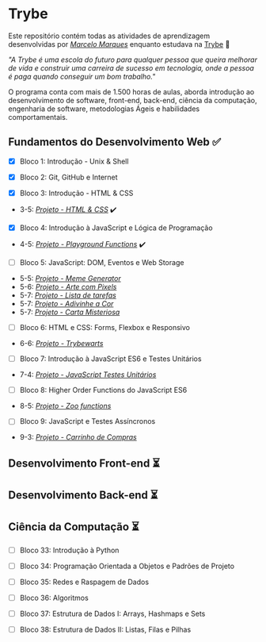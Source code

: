 # Trybe

Este repositório contém todas as atividades de aprendizagem desenvolvidas por _[Marcelo Marques](https://www.linkedin.com/in/marcelo-mls/)_ enquanto estudava na [Trybe](https://www.betrybe.com/) :rocket:

_"A Trybe é uma escola do futuro para qualquer pessoa que queira melhorar de vida e construir uma carreira de sucesso em tecnologia, onde a pessoa é paga quando conseguir um bom trabalho."_

O programa conta com mais de 1.500 horas de aulas, aborda introdução ao desenvolvimento de software, front-end, back-end, ciência da computação, engenharia de software, metodologias Ágeis e habilidades comportamentais.

## Fundamentos do Desenvolvimento Web :white_check_mark:

- [x] Bloco 1: Introdução - Unix & Shell

- [x] Bloco 2: Git, GitHub e Internet

- [x] Bloco 3: Introdução - HTML & CSS
- 3-5: _[Projeto - HTML & CSS](https://github.com/tryber/sd-022-b-project-lessons-learned/pull/104/files)_ :heavy_check_mark: 

- [x] Bloco 4: Introdução à JavaScript e Lógica de Programação
- 4-5: _[Projeto - Playground Functions](https://github.com/tryber/sd-022-b-project-playground-functions/pull/69/files)_ :heavy_check_mark: 

- [ ] Bloco 5: JavaScript: DOM, Eventos e Web Storage
- 5-5: _[Projeto - Meme Generator]()_
- 5-6: _[Projeto - Arte com Pixels]()_
- 5-7: _[Projeto - Lista de tarefas]()_
- 5-7: _[Projeto - Adivinhe a Cor]()_
- 5-7: _[Projeto - Carta Misteriosa]()_

- [ ] Bloco 6: HTML e CSS: Forms, Flexbox e Responsivo
- 6-6: _[Projeto - Trybewarts]()_

- [ ] Bloco 7: Introdução à JavaScript ES6 e Testes Unitários
- 7-4: _[Projeto - JavaScript Testes Unitários]()_

- [ ] Bloco 8: Higher Order Functions do JavaScript ES6
- 8-5: _[Projeto - Zoo functions]()_

- [ ] Bloco 9: JavaScript e Testes Assíncronos
- 9-3: _[Projeto - Carrinho de Compras]()_


## Desenvolvimento Front-end :hourglass_flowing_sand:


## Desenvolvimento Back-end :hourglass_flowing_sand:


## Ciência da Computação :hourglass_flowing_sand:

- [ ] Bloco 33: Introdução à Python

- [ ] Bloco 34: Programação Orientada a Objetos e Padrões de Projeto

- [ ] Bloco 35: Redes e Raspagem de Dados

- [ ] Bloco 36: Algoritmos

- [ ] Bloco 37: Estrutura de Dados I: Arrays, Hashmaps e Sets

- [ ] Bloco 38: Estrutura de Dados II: Listas, Filas e Pilhas
